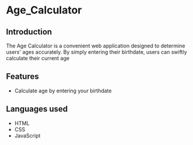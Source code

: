 # Age_Calculator

## Introduction
The Age Calculator is a convenient web application designed to determine users' ages accurately. By simply entering their birthdate, users can swiftly calculate their current age

## Features
- Calculate age by entering your birthdate

## Languages used
- HTML
- CSS
- JavaScript
